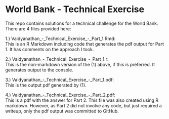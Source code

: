 # World Bank - Technical Exercise

This repo contains solutions for a technical challenge for the World Bank. There are 4 files provided here:

1.)	Vaidyanathan_-\_Technical_Exercise_-\_Part_1.Rmd:  
This is an R Markdown including code that generates the pdf output for Part 1. It has comments on the approach I took.

2.)	Vaidyanathan_-\_Technical_Exercise_-\_Part_1.r:  
This is the non-markdown version of the (1) above, if this is preferred. It generates output to the console.

3.)	Vaidyanathan_-\_Technical_Exercise_-\_Part_1.pdf:   
This is the output pdf generated by (1).

4.)	Vaidyanathan_-\_Technical_Exercise_-\_Part_2.pdf:  
This is a pdf with the answer for Part 2. This file was also created using R markdown. However, as Part 2 did not involve any code, but just required a writeup, only the pdf output was committed to GitHub.
